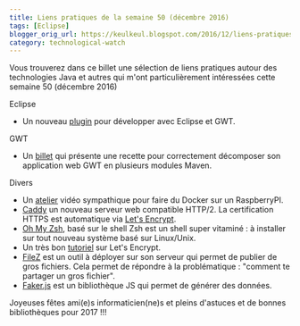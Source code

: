 ```yaml
---
title: Liens pratiques de la semaine 50 (décembre 2016)
tags: [Eclipse]
blogger_orig_url: https://keulkeul.blogspot.com/2016/12/liens-pratiques-des-dernieres-semaines.html
category: technological-watch
---
```


Vous trouverez dans ce billet une sélection de liens pratiques autour des technologies Java et autres qui m'ont particulièrement intéressées cette semaine 50 (décembre 2016)

Eclipse

* Un nouveau [plugin](https://github.com/gwt-plugins/gwt-eclipse-plugin) pour développer avec Eclipse et GWT.

GWT

* Un [billet](http://www.g-widgets.com/2016/12/02/gwt-tip-working-with-maven-multi-modules-projects/) qui présente une recette pour correctement décomposer son application web GWT en plusieurs modules Maven.

Divers

* Un [atelier](http://blog.alexellis.io/hands-on-docker-raspberrypi/) vidéo sympathique pour faire du Docker sur un RaspberryPI.
* [Caddy](https://caddyserver.com/) un nouveau serveur web compatible HTTP/2. La certification HTTPS est automatique via [Let's Encrypt](https://letsencrypt.org/).
* [Oh My Zsh](https://github.com/robbyrussell/oh-my-zsh), basé sur le shell Zsh est un shell super vitaminé : à installer sur tout nouveau système basé sur Linux/Unix.
* Un très bon [tutoriel](https://lemag.sfeir.com/https-everywhere-avec-lets-encrypt/) sur Let's Encrypt.
* [FileZ](https://github.com/FileZ/FileZ) est un outil à déployer sur son serveur qui permet de publier de gros fichiers. Cela permet de répondre à la problématique : "comment te partager un gros fichier".
* [Faker.js](https://github.com/marak/faker.js) est un bibliothèque JS qui permet de générer des données.

Joyeuses fêtes ami(e)s informaticien(ne)s et pleins d'astuces et de bonnes bibliothèques pour 2017 !!!